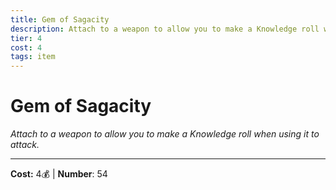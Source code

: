 ```yaml
---
title: Gem of Sagacity
description: Attach to a weapon to allow you to make a Knowledge roll when using it to attack.
tier: 4
cost: 4
tags: item
---
```

# Gem of Sagacity

_Attach to a weapon to allow you to make a Knowledge roll when using it to attack._

___
**Cost:** 4💰 | **Number**: 54
